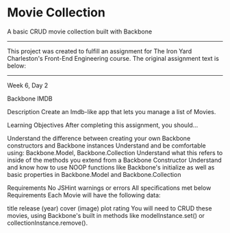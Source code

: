 # Movie Collection
A basic CRUD movie collection built with Backbone

----------------------------------

This project was created to fulfill an assignment for The Iron Yard Charleston's Front-End Engineering course. The original assignment text is below:

----------------------------------

Week 6, Day 2

Backbone IMDB

Description
Create an Imdb-like app that lets you manage a list of Movies.

Learning Objectives
After completing this assignment, you should…

Understand the difference between creating your own Backbone constructors and Backbone instances
Understand and be comfortable using:
Backbone.Model, Backbone.Collection
Understand what this refers to inside of the methods you extend from a Backbone Constructor
Understand and know how to use NOOP functions like Backbone's initialize as well as basic properties in Backbone.Model and Backbone.Collection

Requirements
No JSHint warnings or errors
All specifications met below
Requirements
Each Movie will have the following data:

title
release (year)
cover (image)
plot
rating
You will need to CRUD these movies, using Backbone's built in methods like modelInstance.set() or collectionInstance.remove().
